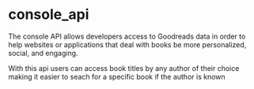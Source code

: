 # console_api
The console API allows developers access to Goodreads data in order to help websites or applications that deal with books
be more personalized, social, and engaging. 

With this api users can access book titles by any author of their choice making it easier to seach for a specific book if the
author is known 
